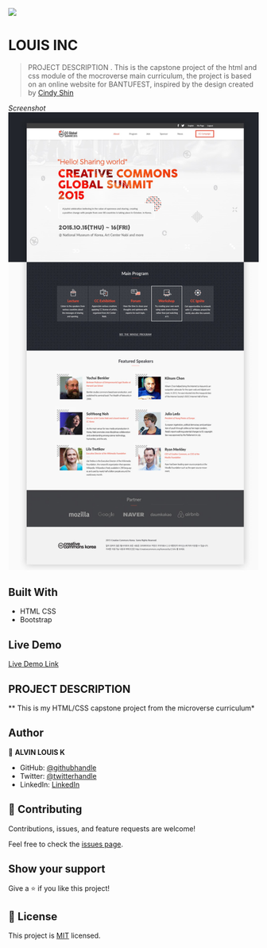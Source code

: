 ![](https://img.shields.io/badge/Microverse-blueviolet)

# LOUIS INC

> PROJECT DESCRIPTION .
This is  the capstone project of the html and css module of the mocroverse main curriculum, the project is based on an online website for BANTUFEST, inspired by the design created by [Cindy Shin](https://www.behance.net/gallery/29845175/CC-Global-Summit-2015)

_Screenshot_
![Screenshot of the project](img/cap-stone.png)

## Built With

- HTML CSS
- Bootstrap 

## Live Demo

[Live Demo Link](https://raw.githack.com/alvinlouis29/LOUIS-INC/capstone/index.html)

## PROJECT DESCRIPTION

** This is my HTML/CSS capstone project from the microverse curriculum*

## Author

👤 **ALVIN LOUIS K**

- GitHub: [@githubhandle](https://github.com/alvinlouis29)
- Twitter: [@twitterhandle](https://twitter.com/louisssegawa)
- LinkedIn: [LinkedIn](https://www.linkedin.com/in/alvin-louis-632026183/)

## 🤝 Contributing

Contributions, issues, and feature requests are welcome!

Feel free to check the [issues page](issues/).

## Show your support

Give a ⭐️ if you like this project!
## 📝 License

This project is [MIT](lic.url) licensed.
